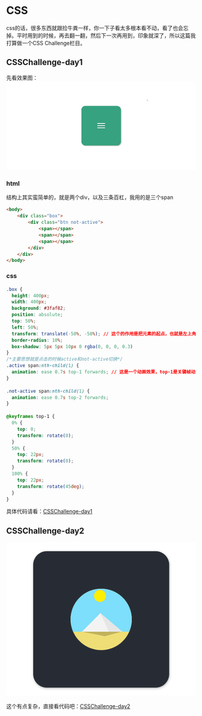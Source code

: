 # CSS

css的话，很多东西就跟捡牛粪一样，你一下子看太多根本看不动，看了也会忘掉。平时用到的时候，再去翻一翻，然后下一次再用到，印象就深了，所以这篇我打算做一个CSS Challenge栏目。

## CSSChallenge-day1

先看效果图：
![img](./img/css1.gif)
### html
结构上其实蛮简单的，就是两个div，以及三条百杠，我用的是三个span
```html
<body>
    <div class="box">
        <div class="btn not-active">
            <span></span>
            <span></span>
            <span></span>
        </div>
    </div>
</body>
```
### css
```css
.box {
  height: 400px;
  width: 400px;
  background: #3faf82;
  position: absolute;
  top: 50%;
  left: 50%;
  transform: translate(-50%, -50%); // 这个的作用是把元素的起点，也就是左上角，挪到横向-50%，竖向-50%，百分比是自己的宽高
  border-radius: 10%;
  box-shadow: 5px 5px 10px 0 rgba(0, 0, 0, 0.3)
}
/*主要思想就是点击的时候active和not-active切换*/
.active span:nth-child(1) {
  animation: ease 0.7s top-1 forwards; // 这是一个动画效果，top-1是关键帧动画，forward表示动画帧顺序
}

.not-active span:nth-child(1) {
  animation: ease 0.7s top-2 forwards;
}

@keyframes top-1 {
  0% {
    top: 0;
    transform: rotate(0);
  }
  50% {
    top: 22px;
    transform: rotate(0);
  }
  100% {
    top: 22px;
    transform: rotate(45deg);
  }
}
```
具体代码请看：[CSSChallenge-day1](https://github.com/OutisJie/InternShip/tree/master/CSSChallenge-day1)


## CSSChallenge-day2

![img](./img/day2.gif)

这个有点复杂，直接看代码吧：[CSSChallenge-day2](https://github.com/OutisJie/InternShip/tree/master/CSSChallenge-day2)

